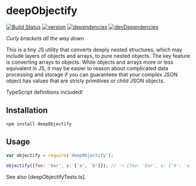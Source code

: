 # deepObjectify
[![Build Status](https://travis-ci.org/terraindata/deepObjectify.svg?branch=master)](https://travis-ci.org/terraindata/deepObjectify)
[![version](https://img.shields.io/npm/v/array-typeof-values.svg)](https://www.npmjs.org/package/array-typeof-values)
[![dependencies](https://david-dm.org/terraindata/deepObjectify.svg)](https://david-dm.org/terraindata/deepObjectify)
[![devDependencies](https://david-dm.org/terraindata/deepObjectify/dev-status.svg)](https://david-dm.org/terraindata/deepObjectify#info=devDependencies)

_Curly brackets all the way down_

This is a tiny JS utility that converts deeply nested structures, which may include layers of objects and arrays, to pure nested objects.  The key feature is converting arrays to objects.  While objects and arrays more or less equivalent in JS, it may be easier to reason about complicated data processing and storage if you can guaranteee that your complex JSON object has values that are stricly primitives or child JSON objects.

TypeScript definitions included!

## Installation

    npm install deepObjectify

## Usage

```js
var objectify = require('deepObjectify');

objectify({foo: 'bar', x: ['a', 'b']}); // -> {foo: 'bar', x: {'0': 'a', '1': 'b'}}
```

See also [deepObjectifyTests.ts].

